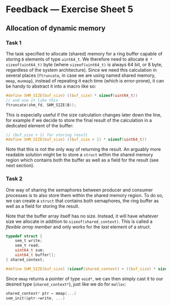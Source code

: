 # Feedback — Exercise Sheet 5

## Allocation of dynamic memory

### Task 1

The task specified to allocate (shared) memory for a ring buffer capable of storing `B` elements of type `uint64_t`.
We therefore need to allocate `B * sizeof(uint64_t)` byte (where `sizeof(uint64_t)` is always 64 bit, or 8 byte, regardless of the system architecture).
Since we need this calculation in several places (`ftruncate`, in case we are using named shared memory, `mmap`, `munmap`), instead of repeating it each time (which is error-prone), it can be handy to abstract it into a macro like so:

```c
#define SHM_SIZE(buf_size) ((buf_size) * sizeof(uint64_t))
// and use it like this
ftruncate(shm_fd, SHM_SIZE(B));
```

This is especially useful if the size calculation changes later down the line, for example if we decide to store the final result of the calculation in a dedicated element of the buffer:

```c
// (buf_size + 1) for storing result
#define SHM_SIZE(buf_size) ((buf_size + 1) * sizeof(uint64_t))
```

Note that this is not the only way of returning the result.
An arguably more readable solution might be to store a `struct` within the shared memory region which contains both the buffer as well as a field for the result (see next section).

### Task 2

One way of sharing the semaphores between producer and consumer processes is to also store them within the shared memory region.
To do so, we can create a `struct` that contains both semaphores, the ring buffer as well as a field for storing the result.

Note that the buffer array itself has no size.
Instead, it will have whatever size we allocate in addition to `sizeof(shared_context)`.
This is called a _flexible array member_ and only works for the _last_ element of a struct.

```c
typedef struct {
    sem_t write;
    sem_t read;
    uint64_t sum;
    uint64_t buffer[];
} shared_context;

#define SHM_SIZE(buf_size) (sizeof(shared_context) + ((buf_size) * sizeof(uint64_t)))
```

Since `mmap` returns a pointer of type `void*`, we can then simply cast it to our desired type (`shared_context*`), just like we do for `malloc`:

```c
shared_context* ptr = mmap(...)
sem_init(&ptr->write, ...)
```

